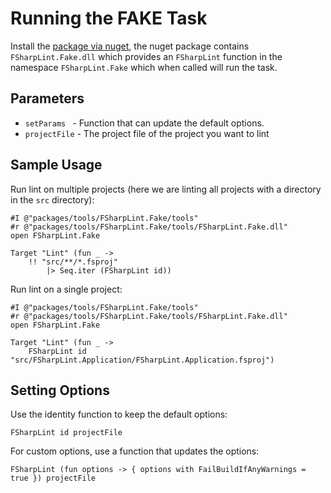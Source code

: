 # Running the FAKE Task

Install the [package via nuget](https://www.nuget.org/packages/FSharpLint.Fake/), the nuget package 
contains `FSharpLint.Fake.dll` which provides an `FSharpLint` function in the namespace `FSharpLint.Fake` which 
when called will run the task.

## Parameters

- `setParams ` - Function that can update the default options.
- `projectFile` - The project file of the project you want to lint

## Sample Usage

Run lint on multiple projects (here we are linting all projects with a directory in the `src` directory):

    #I @"packages/tools/FSharpLint.Fake/tools"
    #r @"packages/tools/FSharpLint.Fake/tools/FSharpLint.Fake.dll"
    open FSharpLint.Fake

    Target "Lint" (fun _ ->
        !! "src/**/*.fsproj"
            |> Seq.iter (FSharpLint id))

Run lint on a single project:

    #I @"packages/tools/FSharpLint.Fake/tools"
    #r @"packages/tools/FSharpLint.Fake/tools/FSharpLint.Fake.dll"
    open FSharpLint.Fake

    Target "Lint" (fun _ -> 
        FSharpLint id "src/FSharpLint.Application/FSharpLint.Application.fsproj")

## Setting Options

Use the identity function to keep the default options:

    FSharpLint id projectFile

For custom options, use a function that updates the options:

    FSharpLint (fun options -> { options with FailBuildIfAnyWarnings = true }) projectFile